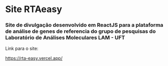 # Site RTAeasy

### Site de divulgação desenvolvido em ReactJS para a plataforma de análise de genes de referencia do grupo de pesquisas do Laboratório de Análises Moleculares LAM - UFT

Link para o site:

https://rta-easy.vercel.app/
